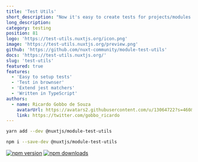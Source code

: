 ```yaml
---
title: 'Test Utils'
short_description: "Now it's easy to create tests for projects/modules nuxt."
long_description:
category: testing
position: 81
logo: 'https://test-utils.nuxtjs.org/icon.png'
image: 'https://test-utils.nuxtjs.org/preview.png'
github: 'https://github.com/nuxt-community/module-test-utils'
docs: 'https://test-utils.nuxtjs.org/'
slug: 'test-utils'
featured: true
features:
  - 'Easy to setup tests'
  - 'Test in brownser'
  - 'Extend jest matchers'
  - 'Written in TypeScript'
authors:
  - name: Ricardo Gobbo de Souza
    avatarUrl: https://avatars2.githubusercontent.com/u/13064722?s=460&u=b78f5a956b60bd997420d3c3e82f72cc1a970263&v=4
    link: https://twitter.com/gobbo_ricardo
---
```


<code-group>
<code-block label="Yarn" active>

```bash
yarn add --dev @nuxtjs/module-test-utils
```

  </code-block>
  <code-block label="NPM">

```bash
npm i --save-dev @nuxtjs/module-test-utils
```

  </code-block>
</code-group>

<docs-button :docs="docs"></docs-button>

<Authors :authors="authors"></authors>

<npm-buttons>
 <a href="https://npmjs.com/package/@nuxtjs/module-test-utils" rel="nofollow"><img src="https://camo.githubusercontent.com/e91970538de96b435089748be109e65344705452/68747470733a2f2f696d672e736869656c64732e696f2f6e706d2f762f406e7578746a732f6d6f64756c652d746573742d7574696c732f6c61746573742e7376673f7374796c653d666c61742d737175617265" alt="npm version" data-canonical-src="https://img.shields.io/npm/v/@nuxtjs/module-test-utils/latest.svg?style=flat-square" style="max-width:100%;"></a>
  <a href="https://npmjs.com/package/@nuxtjs/module-test-utils" rel="nofollow"><img src="https://camo.githubusercontent.com/0f5b3db3649f8bda4025da3e0330ab1a71809c00/68747470733a2f2f696d672e736869656c64732e696f2f6e706d2f64742f406e7578746a732f6d6f64756c652d746573742d7574696c732e7376673f7374796c653d666c61742d737175617265" alt="npm downloads" data-canonical-src="https://img.shields.io/npm/dt/@nuxtjs/module-test-utils.svg?style=flat-square" style="max-width:100%;"></a>
</npm-buttons>
